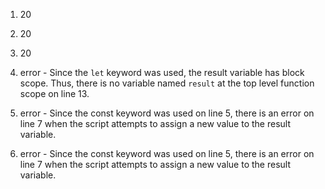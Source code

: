 1. 20

2. 20

3. 20

4. error - Since the `let` keyword was used, the result variable has block scope. Thus, there is no variable named
`result` at the top level function scope on line 13.

5. error - Since the const keyword was used on line 5, there is an error on line 7 when the script attempts to assign a
new value to the result variable.

6. error - Since the const keyword was used on line 5, there is an error on line 7 when the script attempts to assign a
new value to the result variable.
